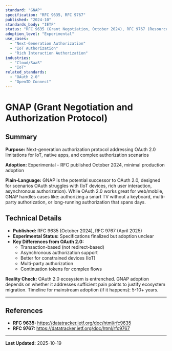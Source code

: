 ```yaml
---
standard: "GNAP"
specification: "RFC 9635, RFC 9767"
published: "2024-10"
standards_body: "IETF"
status: "RFC 9635 (Grant Negotiation, October 2024), RFC 9767 (Resource Servers, April 2025)"
adoption_level: "Experimental"
use_cases:
  - "Next-Generation Authorization"
  - "IoT Authorization"
  - "Rich Interaction Authorization"
industries:
  - "Cloud/SaaS"
  - "IoT"
related_standards:
  - "OAuth 2.0"
  - "OpenID Connect"
---
```


# GNAP (Grant Negotiation and Authorization Protocol)

## Summary

**Purpose:** Next-generation authorization protocol addressing OAuth 2.0 limitations for IoT, native apps, and complex authorization scenarios

**Adoption:** Experimental - RFC published October 2024, minimal production adoption

**Plain-Language:** GNAP is the potential successor to OAuth 2.0, designed for scenarios OAuth struggles with (IoT devices, rich user interaction, asynchronous authorization). While OAuth 2.0 works great for web/mobile, GNAP handles cases like: authorizing a smart TV without a keyboard, multi-party authorization, or long-running authorization that spans days.

## Technical Details

- **Published:** RFC 9635 (October 2024), RFC 9767 (April 2025)
- **Experimental Status:** Specifications finalized but adoption unclear
- **Key Differences from OAuth 2.0:**
  - Transaction-based (not redirect-based)
  - Asynchronous authorization support
  - Better for constrained devices (IoT)
  - Multi-party authorization
  - Continuation tokens for complex flows

**Reality Check:** OAuth 2.0 ecosystem is entrenched. GNAP adoption depends on whether it addresses sufficient pain points to justify ecosystem migration. Timeline for mainstream adoption (if it happens): 5-10+ years.

---

## References

- **RFC 9635:** https://datatracker.ietf.org/doc/html/rfc9635
- **RFC 9767:** https://datatracker.ietf.org/doc/html/rfc9767

---

**Last Updated:** 2025-10-19
